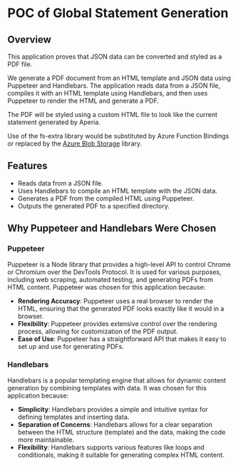 # POC of Global Statement Generation

## Overview

This application proves that JSON data can be converted and styled as a PDF file.

We generate a PDF document from an HTML template and JSON data using Puppeteer and Handlebars. The application reads data from a JSON file, compiles it with an HTML template using Handlebars, and then uses Puppeteer to render the HTML and generate a PDF.

 The PDF will be styled using a custom HTML file to look like the current statement generated by Aperia. 

Use of the fs-extra library would be substituted by Azure Function Bindings or replaced by the [Azure Blob Storage](https://www.npmjs.com/package/@azure/storage-blob) library. 

## Features

- Reads data from a JSON file.
- Uses Handlebars to compile an HTML template with the JSON data.
- Generates a PDF from the compiled HTML using Puppeteer.
- Outputs the generated PDF to a specified directory.

## Why Puppeteer and Handlebars Were Chosen

### Puppeteer

Puppeteer is a Node library that provides a high-level API to control Chrome or Chromium over the DevTools Protocol. It is used for various purposes, including web scraping, automated testing, and generating PDFs from HTML content. Puppeteer was chosen for this application because:

- **Rendering Accuracy**: Puppeteer uses a real browser to render the HTML, ensuring that the generated PDF looks exactly like it would in a browser.
- **Flexibility**: Puppeteer provides extensive control over the rendering process, allowing for customization of the PDF output.
- **Ease of Use**: Puppeteer has a straightforward API that makes it easy to set up and use for generating PDFs.

### Handlebars

Handlebars is a popular templating engine that allows for dynamic content generation by combining templates with data. It was chosen for this application because:

- **Simplicity**: Handlebars provides a simple and intuitive syntax for defining templates and inserting data.
- **Separation of Concerns**: Handlebars allows for a clear separation between the HTML structure (template) and the data, making the code more maintainable.
- **Flexibility**: Handlebars supports various features like loops and conditionals, making it suitable for generating complex HTML content.

